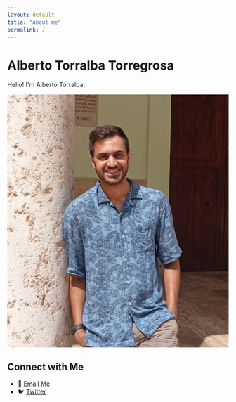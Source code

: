 ```yaml
---
layout: default
title: "About me"
permalink: /
---
```


# Alberto Torralba Torregrosa

Hello! I'm Alberto Torralba.

![Your Photo](/assets/images/yo2_crop.jpg)

## Connect with Me

- 📧 [Email Me](mailto:your.email@example.com)
- 🐦 [Twitter](https://twitter.com/yourusername)

